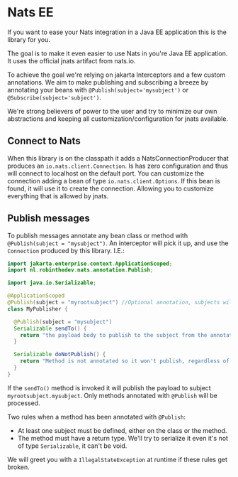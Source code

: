 # Nats EE

If you want to ease your Nats integration in a Java EE application this is the library for you.

The goal is to make it even easier to use Nats in you're Java EE application. It uses the official jnats artifact from
nats.io.

To achieve the goal we're relying on jakarta Interceptors and a few custom annotations. We aim to make publishing and
subscribing a breeze by annotating your beans with `@Publish(subject='mysubject')` or `@Subscribe(subject='subject')`.

We're strong believers of power to the user and try to minimize our own abstractions and keeping all
customization/configuration for jnats available.

## Connect to Nats

When this library is on the classpath it adds a NatsConnectionProducer that produces an `io.nats.client.Connection`. Is
has zero configuration and thus will connect to localhost on the default port.
You can customize the connection adding a bean of type `io.nats.client.Options`. If this bean is found, it will use it
to create the connection. Allowing you to customize everything that is allowed by jnats.

## Publish messages

To publish messages annotate any bean class or method with `@Publish(subject = "mysubject")`. An interceptor will pick
it up, and use the `Connection` produced by this library. I.E.:

```java
import jakarta.enterprise.context.ApplicationScoped;
import nl.robinthedev.nats.annotation.Publish;

import java.io.Serializable;

@ApplicationScoped
@Publish(subject = "myrootsubject") //Optional annotation, subjects will be joined with a '.'
class MyPublisher {

  @Publish(subject = "mysubject")
  Serializable sendTo() {
    return "the payload body to publish to the subject from the annotation";
  }

  Serializable doNotPublish() {
    return "Method is not annotated so it won't publish, regardless of class annotation.";
  }
}
```

If the `sendTo()` method is invoked it will publish the payload to subject `myrootsubject.mysubject`. Only methods annotated with `@Publish` will be processed. 

Two rules when a method has been annotated with `@Publish`: 
- At least one subject must be defined, either on the class or the method.
- The method must have a return type. We'll try to serialize it even it's not of type `Serializable`, it can't be void.

We will greet you with a `IllegalStateException` at runtime if these rules get broken.
 